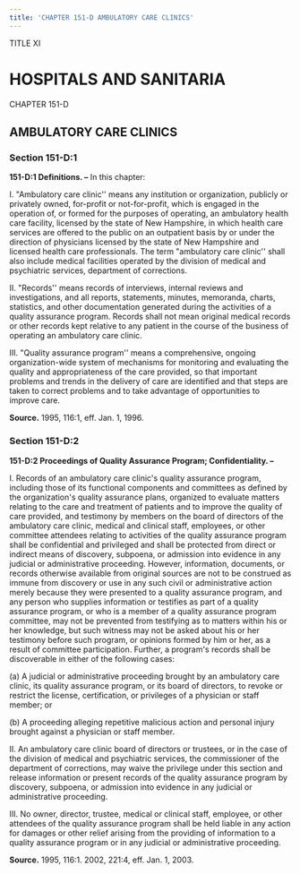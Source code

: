 ```yaml
---
title: 'CHAPTER 151-D AMBULATORY CARE CLINICS'
---
```


TITLE XI
                                             
HOSPITALS AND SANITARIA
=======================

CHAPTER 151-D
                                             
AMBULATORY CARE CLINICS
-----------------------

### Section 151-D:1

 **151-D:1 Definitions. –** In this chapter:
                                             
 I. "Ambulatory care clinic'' means any institution or organization,
publicly or privately owned, for-profit or not-for-profit, which is
engaged in the operation of, or formed for the purposes of operating, an
ambulatory health care facility, licensed by the state of New Hampshire,
in which health care services are offered to the public on an outpatient
basis by or under the direction of physicians licensed by the state of
New Hampshire and licensed health care professionals. The term
"ambulatory care clinic'' shall also include medical facilities operated
by the division of medical and psychiatric services, department of
corrections.
                                             
 II. "Records'' means records of interviews, internal reviews and
investigations, and all reports, statements, minutes, memoranda, charts,
statistics, and other documentation generated during the activities of a
quality assurance program. Records shall not mean original medical
records or other records kept relative to any patient in the course of
the business of operating an ambulatory care clinic.
                                             
 III. "Quality assurance program'' means a comprehensive, ongoing
organization-wide system of mechanisms for monitoring and evaluating the
quality and appropriateness of the care provided, so that important
problems and trends in the delivery of care are identified and that
steps are taken to correct problems and to take advantage of
opportunities to improve care.

**Source.** 1995, 116:1, eff. Jan. 1, 1996.

### Section 151-D:2

 **151-D:2 Proceedings of Quality Assurance Program; Confidentiality.
–**
                                             
 I. Records of an ambulatory care clinic's quality assurance program,
including those of its functional components and committees as defined
by the organization's quality assurance plans, organized to evaluate
matters relating to the care and treatment of patients and to improve
the quality of care provided, and testimony by members on the board of
directors of the ambulatory care clinic, medical and clinical staff,
employees, or other committee attendees relating to activities of the
quality assurance program shall be confidential and privileged and shall
be protected from direct or indirect means of discovery, subpoena, or
admission into evidence in any judicial or administrative proceeding.
However, information, documents, or records otherwise available from
original sources are not to be construed as immune from discovery or use
in any such civil or administrative action merely because they were
presented to a quality assurance program, and any person who supplies
information or testifies as part of a quality assurance program, or who
is a member of a quality assurance program committee, may not be
prevented from testifying as to matters within his or her knowledge, but
such witness may not be asked about his or her testimony before such
program, or opinions formed by him or her, as a result of committee
participation. Further, a program's records shall be discoverable in
either of the following cases:
                                             
 (a) A judicial or administrative proceeding brought by an
ambulatory care clinic, its quality assurance program, or its board of
directors, to revoke or restrict the license, certification, or
privileges of a physician or staff member; or
                                             
 (b) A proceeding alleging repetitive malicious action and
personal injury brought against a physician or staff member.
                                             
 II. An ambulatory care clinic board of directors or trustees, or in
the case of the division of medical and psychiatric services, the
commissioner of the department of corrections, may waive the privilege
under this section and release information or present records of the
quality assurance program by discovery, subpoena, or admission into
evidence in any judicial or administrative proceeding.
                                             
 III. No owner, director, trustee, medical or clinical staff,
employee, or other attendees of the quality assurance program shall be
held liable in any action for damages or other relief arising from the
providing of information to a quality assurance program or in any
judicial or administrative proceeding.

**Source.** 1995, 116:1. 2002, 221:4, eff. Jan. 1, 2003.
